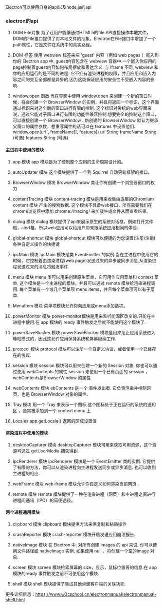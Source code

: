 Electron可以使用自身的api以及node.js的api

### electron的api

1. DOM File对象
为了让用户能够通过HTML5的file API直接操作本地文件，DOM的File接口提供了对本地文件的抽象。Electron在File接口中增加了一个path属性，它是文件在系统中的真实路径。

2. DOM <webview> 标签
使用 webview 标签来把 'guest' 内容（例如 web pages ）嵌入到你的 Electron app 中. guest内容包含在 webview 容器中.一个嵌入你应用的page控制着guest内容如何布局摆放和表达含义.
与 iframe 不同, webview 和你的应用运行的是不同的进程. 它不拥有渲染进程的权限，并且应用和嵌入内容之间的交互全部都是异步的.因为这能保证应用的安全性不受嵌入内容的影响.

3. window.open 函数
当在界面中使用 window.open 来创建一个新的窗口时候，将会创建一个 BrowserWindow 的实例，并且将返回一个标识，这个界面通过标识来对这个新的窗口进行有限的控制.
这个标识对传统的web界面来说，通过它能对子窗口进行有限的功能性兼容控制.想要完全的控制这个窗口，可以直接创建一个 BrowserWindow .
新创建的 BrowserWindow 默认为继承父窗口的属性参数，想重写属性的话可以在 features 中设置他们.
window.open(url[, frameName][, features])
url String
frameName String (可选)
features String (可选)

#### 主进程中使用的模块

1. app 模块
app 模块是为了控制整个应用的生命周期设计的。

2. autoUpdater 模块
这个模块提供了一个到 Squirrel 自动更新框架的接口。

3. BrowserWindow 模块
BrowserWindow 类让你有创建一个浏览器窗口的权力

4. contentTracing 模块
content-tracing 模块是用来收集由底层的Chromium content 模块 产生的搜索数据. 这个模块不具备web接口，所有需要我们在chrome浏览器中添加 chrome://tracing/ 来加载生成文件从而查看结果.

5. dialog 模块
dialog 模块提供了api来展示原生的系统对话框，例如打开文件框，alert框，所以web应用可以给用户带来跟系统应用相同的体验.

6. global-shortcut 模块
global-shortcut 模块可以便捷的为您设置(注册/注销)各种自定义操作的快捷键

7. ipcMain 模块
ipcMain 模块是类 EventEmitter 的实例.当在主进程中使用它的时候，它控制着由渲染进程(web page)发送过来的异步或同步消息.从渲染进程发送过来的消息将触发事件.

8. menu 模块
menu 类可以用来创建原生菜单，它可用作应用菜单和 context 菜单.
这个模块是一个主进程的模块，并且可以通过 remote 模块给渲染进程调用.
每个菜单有一个或几个菜单项 menu items，并且每个菜单项可以有子菜单.

9. MenuItem 模块
菜单项模块允许你向应用或menu添加选项。

10. powerMonitor 模块
power-monitor模块是用来监听能源区改变的.只能在主进程中使用.在 app 模块的 ready 事件触发之后就不能使用这个模块了.

11. powerSaveBlocker 模块
powerSaveBlocker 模块是用来阻止应用系统进入睡眠模式的，因此这允许应用保持系统和屏幕继续工作.

12. protocol 模块
protocol 模块可以注册一个自定义协议，或者使用一个已经存在的协议.

13. session 模块
session 模块可以用来创建一个新的 Session 对象.
你也可以通过使用 webContents 的属性 session 来使用一个已有页面的 session ，webContents是BrowserWindow 的属性

14. webContents 模块
ebContents 是一个 事件发出者.
它负责渲染并控制网页，也是 BrowserWindow 对象的属性.

15. Tray 模块
用一个 Tray 来表示一个图标,这个图标处于正在运行的系统的通知区 ，通常被添加到一个 context menu 上

16. Locales
app.getLocale() 返回的区域设置值

#### 渲染进程中使用的模块

1. desktopCapturer 模块
desktopCapturer 模块可用来获取可用资源，这个资源可通过 getUserMedia 捕获得到.

2. ipcRenderer 模块
ipcRenderer 模块是一个 EventEmitter 类的实例. 它提供了有限的方法，你可以从渲染进程向主进程发送同步或异步消息. 也可以收到主进程的相应.

3. webFrame 模块
web-frame 模块允许你自定义如何渲染当前网页 .

4. remote 模块
remote 模块提供了一种在渲染进程（网页）和主进程之间进行进程间通讯（IPC）的简便途径。

#### 两个进程通用模块

1. clipboard 模块
clipboard 模块提供方法来供复制和粘贴操作

2. crashReporter 模块
crash-reporter 模块开启发送应用崩溃报告.

3. nativeImage 模块
在 Electron 中, 对所有创建 images 的 api 来说, 你可以使用文件路径或 nativeImage 实例. 如果使用 null ，将创建一个空的image 对象.

4. screen 模块
screen 模块检索屏幕的 size，显示，鼠标位置等的信息.在 app 模块的ready 事件触发之前不可使用这个模块.

5. shell 模块
shell 模块提供了集成其他桌面客户端的关联功能.

更多详细信息：https://www.w3cschool.cn/electronmanual/electronmanual-shell.html
